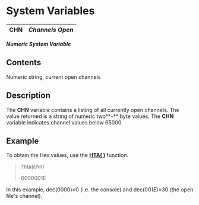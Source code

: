 # System Variables

**CHN** |  **_Channels Open_**  
---|---  
  
**_Numeric System Variable_**

##  Contents

Numeric string, current open channels

##  Description

The **CHN** variable contains a listing of all currently open channels. The value returned is a string of numeric two**-** byte values. The **CHN** variable indicates channel values below 65000.

##  Example

To obtain the Hex values, use the **[HTA( )](../functions/hta.md)** function.

> ?hta(chn)  
>   
>  0000001E

In this example, dec($0000$)=0 (i.e. the console) and dec($001E$)=30 (the open file's channel).
